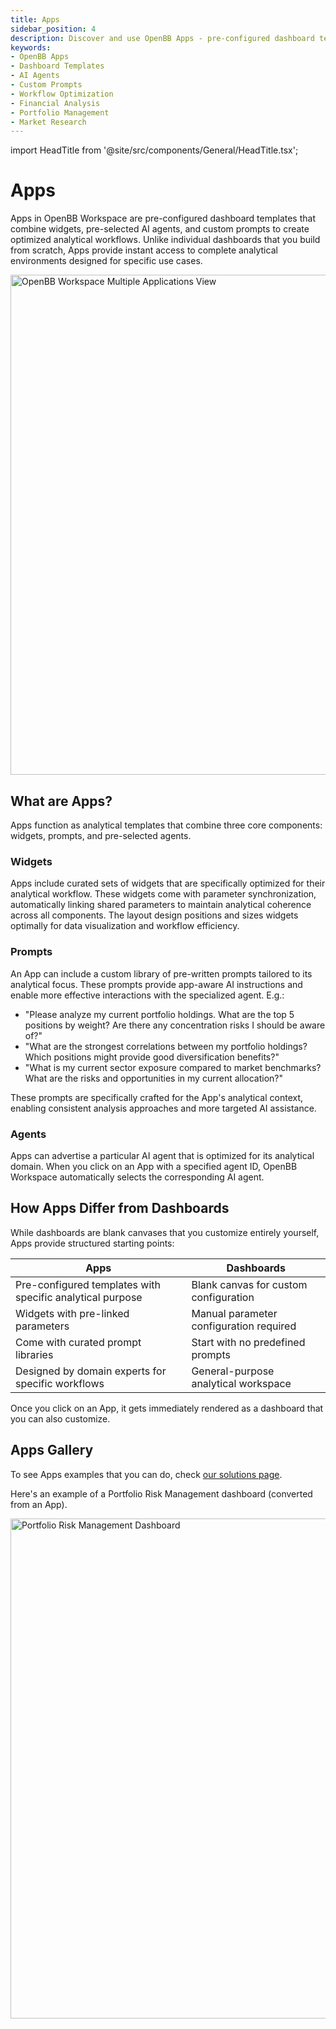 ```yaml
---
title: Apps
sidebar_position: 4
description: Discover and use OpenBB Apps - pre-configured dashboard templates with integrated AI agents and custom prompts for optimized analytical workflows.
keywords:
- OpenBB Apps
- Dashboard Templates
- AI Agents
- Custom Prompts
- Workflow Optimization
- Financial Analysis
- Portfolio Management
- Market Research
---
```


import HeadTitle from '@site/src/components/General/HeadTitle.tsx';

<HeadTitle title="Apps | OpenBB Workspace Docs" />

# Apps

Apps in OpenBB Workspace are pre-configured dashboard templates that combine widgets, pre-selected AI agents, and custom prompts to create optimized analytical workflows. Unlike individual dashboards that you build from scratch, Apps provide instant access to complete analytical environments designed for specific use cases.

<img width="800" alt="OpenBB Workspace Multiple Applications View" src="https://openbb-cms.directus.app/assets/2fc9097e-0941-49df-8d83-7d6b5a87bb45.png" />

## What are Apps?

Apps function as analytical templates that combine three core components: widgets, prompts, and pre-selected agents.

### Widgets

Apps include curated sets of widgets that are specifically optimized for their analytical workflow. These widgets come with parameter synchronization, automatically linking shared parameters to maintain analytical coherence across all components. The layout design positions and sizes widgets optimally for data visualization and workflow efficiency.

### Prompts

An App can include a custom library of pre-written prompts tailored to its analytical focus. These prompts provide app-aware AI instructions and enable more effective interactions with the specialized agent. E.g.:

- "Please analyze my current portfolio holdings. What are the top 5 positions by weight? Are there any concentration risks I should be aware of?"
- "What are the strongest correlations between my portfolio holdings? Which positions might provide good diversification benefits?"
- "What is my current sector exposure compared to market benchmarks? What are the risks and opportunities in my current allocation?"

These prompts are specifically crafted for the App's analytical context, enabling consistent analysis approaches and more targeted AI assistance.

### Agents

Apps can advertise a particular AI agent that is optimized for its analytical domain. When you click on an App with a specified agent ID, OpenBB Workspace automatically selects the corresponding AI agent.

## How Apps Differ from Dashboards

While dashboards are blank canvases that you customize entirely yourself, Apps provide structured starting points:

| **Apps** | **Dashboards** |
|----------|----------------|
| Pre-configured templates with specific analytical purpose | Blank canvas for custom configuration |
| Widgets with pre-linked parameters | Manual parameter configuration required |
| Come with curated prompt libraries | Start with no predefined prompts |
| Designed by domain experts for specific workflows | General-purpose analytical workspace |

Once you click on an App, it gets immediately rendered as a dashboard that you can also customize.

## Apps Gallery

To see Apps examples that you can do, check [our solutions page](https://openbb.co/solutions).

Here's an example of a Portfolio Risk Management dashboard (converted from an App).

<img width="800" alt="Portfolio Risk Management Dashboard" src="https://openbb-cms.directus.app/assets/b1d5b799-3abe-4d45-b04c-601e2b652b18.png" />
